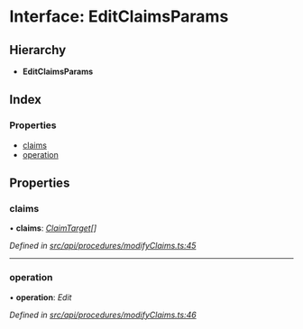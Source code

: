 # Interface: EditClaimsParams

## Hierarchy

* **EditClaimsParams**

## Index

### Properties

* [claims](editclaimsparams.md#claims)
* [operation](editclaimsparams.md#operation)

## Properties

###  claims

• **claims**: *[ClaimTarget](claimtarget.md)[]*

*Defined in [src/api/procedures/modifyClaims.ts:45](https://github.com/PolymathNetwork/polymesh-sdk/blob/a0872cf4/src/api/procedures/modifyClaims.ts#L45)*

___

###  operation

• **operation**: *Edit*

*Defined in [src/api/procedures/modifyClaims.ts:46](https://github.com/PolymathNetwork/polymesh-sdk/blob/a0872cf4/src/api/procedures/modifyClaims.ts#L46)*
